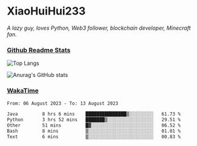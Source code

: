 # XiaoHuiHui233

*A lazy guy, loves Python, Web3 follower, blockchain developer, Minecraft fan.*

### [Github Readme Stats](https://github.com/anuraghazra/github-readme-stats)

![Top Langs](https://github-readme-stats.vercel.app/api/top-langs/?username=XiaoHuiHui233&layout=compact&theme=github_dark)

![Anurag's GitHub stats](https://github-readme-stats.vercel.app/api?username=XiaoHuiHui233&show_icons=true&theme=github_dark)

### [WakaTime](https://wakatime.com)

<!--START_SECTION:waka-->

```txt
From: 06 August 2023 - To: 13 August 2023

Java         8 hrs 6 mins    ███████████████▒░░░░░░░░░   61.73 %
Python       3 hrs 52 mins   ███████▒░░░░░░░░░░░░░░░░░   29.51 %
Other        51 mins         █▓░░░░░░░░░░░░░░░░░░░░░░░   06.52 %
Bash         8 mins          ▒░░░░░░░░░░░░░░░░░░░░░░░░   01.01 %
Text         6 mins          ▒░░░░░░░░░░░░░░░░░░░░░░░░   00.83 %
```

<!--END_SECTION:waka-->
